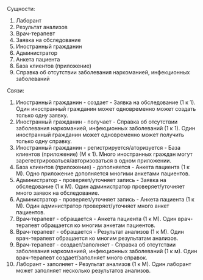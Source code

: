 Сущности:
1) Лаборант
2) Результат анализов
3) Врач-терапевт
4) Заявка на обследование
5) Иностранный гражданин
6) Администратор
7) Анкета пациента
8) База клиентов (приложение)
9) Справка об отсутствии заболевания наркоманией, инфекционных заболеваний
    
Связи:
1) Иностранный гражданин - создает - Заявка на обследование (1 к 1). Один иностранный гражданин может одновременно может создать только одну заявку.
2) Иностранный гражданин - получает - Справка об отсутствии заболевания наркоманией, инфекционных заболеваний (1 к 1). Один иностранный гражданин может одновременно может получить только одну справку.
3) Иностранный гражданин - регистрируется/аторизуется - База клиентов (приложение) (М к 1). Много иностранных граждан могут зарегестрироваться/авторизоваться в одном приложении.
4) База клиентов (приложение) - дополняется - Анкета пациента (1 к М). Одно приложение дополняется многими анкетами пациентов.
5) Администратор - проверяет/уточняет запись - Заявка на обследование (1 к М). Один администратор проверяет/уточняет много заявок на обследование.
6) Администратор - проверяет/уточняет запись - Анкета пациента (1 к М). Один администратор проверяет/уточняет много анкет пациентов.
7) Врач-терапевт - обращается - Анкета пациента (1 к М). Один врач-терапевт обращается ко многим анкетам пациентов.
8) Врач-терапевт - обращается - Результат анализов (1 к М). Один врач-терапевт обращается ко многим результатам анализов.
9) Врач-терапевт - создает/заполняет - Справка об отсутствии заболевания наркоманией, инфекционных заболеваний (1 к м). Один врач-терапевт создает/заполняет много справок.
10) Лаборант - заполняет - Результат анализов (1 к М). Один лаборант может заполняет несколько результатов анализов.
